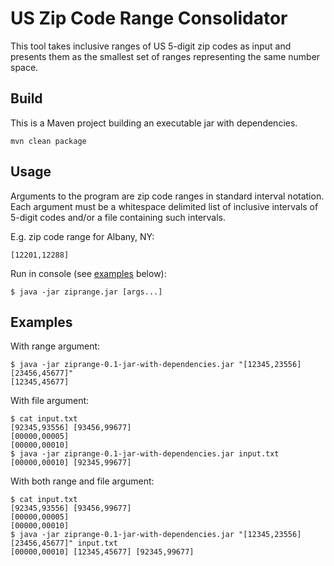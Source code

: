 # US Zip Code Range Consolidator
This tool takes inclusive ranges of US 5-digit zip codes as input and presents them as the smallest set of ranges representing the same number space.

## Build
This is a Maven project building an executable jar with dependencies.

```
mvn clean package
```

## Usage
Arguments to the program are zip code ranges in standard interval notation. Each argument must be a whitespace delimited list of inclusive intervals of 5-digit codes and/or a file containing such intervals.

E.g. zip code range for Albany, NY:

```
[12201,12288]
```

Run in console (see [examples](#examples) below):

```
$ java -jar ziprange.jar [args...]
```

## Examples
With range argument:

```
$ java -jar ziprange-0.1-jar-with-dependencies.jar "[12345,23556] [23456,45677]"
[12345,45677]
```

With file argument:

```
$ cat input.txt 
[92345,93556] [93456,99677]
[00000,00005]
[00000,00010]
$ java -jar ziprange-0.1-jar-with-dependencies.jar input.txt 
[00000,00010] [92345,99677]
```

With both range and file argument:

```
$ cat input.txt 
[92345,93556] [93456,99677]
[00000,00005]
[00000,00010]
$ java -jar ziprange-0.1-jar-with-dependencies.jar "[12345,23556] [23456,45677]" input.txt
[00000,00010] [12345,45677] [92345,99677]
```